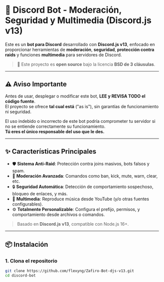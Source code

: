 # 🤖 Discord Bot - Moderación, Seguridad y Multimedia (Discord.js v13)

Este es un **bot para Discord** desarrollado con **Discord.js v13**, enfocado en proporcionar herramientas de **moderación**, **seguridad**, **protección contra raids** y funciones **multimedia** para servidores de Discord.

> 📢 Este proyecto es **open source** bajo la licencia **BSD de 3 cláusulas**.

---

## ⚠️ Aviso Importante

Antes de usar, desplegar o modificar este bot, **LEE y REVISA TODO el código fuente**.  
El proyecto se ofrece **tal cual está** ("as is"), sin garantías de funcionamiento ni seguridad.

El uso indebido o incorrecto de este bot podría comprometer tu servidor si no se entiende correctamente su funcionamiento.  
**Tú eres el único responsable del uso que le des.**

---

## ✨ Características Principales

- 🛡️ **Sistema Anti-Raid**: Protección contra joins masivos, bots falsos y spam.
- 🧹 **Moderación Avanzada**: Comandos como ban, kick, mute, warn, clear, etc.
- 🔒 **Seguridad Automática**: Detección de comportamiento sospechoso, bloqueo de enlaces, y más.
- 🎵 **Multimedia**: Reproduce música desde YouTube (y/o otras fuentes configurables).
- ⚙️ **Totalmente Personalizable**: Configura el prefijo, permisos, y comportamiento desde archivos o comandos.

> Basado en **Discord.js v13**, compatible con Node.js 16+.

---

## 📦 Instalación

### 1. Clona el repositorio
```bash
git clone https://github.com/flexyng/Zafiro-Bot-djs-v13.git
cd discord-bot
